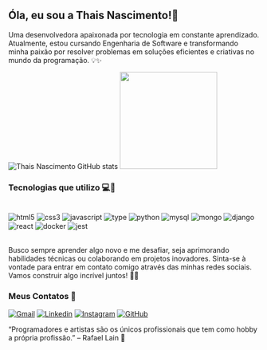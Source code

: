 
## Óla, eu sou a Thais Nascimento!👋
Uma desenvolvedora apaixonada por tecnologia em constante aprendizado. Atualmente, estou cursando Engenharia de Software e transformando minha paixão por resolver problemas em soluções eficientes e criativas no mundo da programação. 💡✨

![Thais Nascimento GitHub stats](https://github-readme-stats.vercel.app/api?username=thaisnascimento2308&layout=compact&langs_count=7&show_icons=true&theme=radical)
<img height="195em" src="https://github-readme-stats.vercel.app/api/top-langs/?username=thaisnascimento2308&layout=compact&langs_count=7&theme=radical"/>

### Tecnologias que utilizo 💻🚀

<div style="display: inline_block"><br/>
  <img align="center" alt="html5" src="https://img.shields.io/badge/HTML5-E34F26?style=for-the-badge&logo=html5&logoColor=white">
  <img align="center" alt="css3" src="https://img.shields.io/badge/CSS3-1572B6?style=for-the-badge&logo=css3&logoColor=white">
  <img align="center" alt="javascript" src="https://img.shields.io/badge/JavaScript-F7DF1E?style=for-the-badge&logo=javascript&logoColor=black">
  <img align="center" alt="type" src="https://img.shields.io/badge/TypeScript-007ACC?style=for-the-badge&logo=typescript&logoColor=white">
  <img align="center" alt="python" src="https://img.shields.io/badge/Python-14354C?style=for-the-badge&logo=python&logoColor=white">
  <img align="center" alt="mysql" src="https://img.shields.io/badge/MySQL-00000F?style=for-the-badge&logo=mysql&logoColor=white">
  <img align="center" alt="mongo" src="https://img.shields.io/badge/MongoDB-4EA94B?style=for-the-badge&logo=mongodb&logoColor=white">
  <img align="center" alt="django" src="https://img.shields.io/badge/Django-092E20?style=for-the-badge&logo=django&logoColor=white">
  <img align="center" alt="react" src="https://img.shields.io/badge/React-20232A?style=for-the-badge&logo=react&logoColor=61DAFB">
  <img align="center" alt="docker" src="https://camo.githubusercontent.com/c9a85f6869aa992f1500dd9d4d4bdff7d405605292ca152587394c1f92552d4f/68747470733a2f2f696d672e736869656c64732e696f2f62616467652f646f636b65722d2532333064623765642e7376673f7374796c653d666f722d7468652d6261646765266c6f676f3d646f636b6572266c6f676f436f6c6f723d7768697465">
  <img align="center" alt="jest" src="https://img.shields.io/badge/Jest-323330?style=for-the-badge&logo=Jest&logoColor=white">
</div></br>

Busco sempre aprender algo novo e me desafiar, seja aprimorando habilidades técnicas ou colaborando em projetos inovadores. Sinta-se à vontade para entrar em contato comigo através das minhas redes sociais. Vamos construir algo incrível juntos! 🚀😊

### Meus Contatos 📮

[![Gmail](https://img.shields.io/badge/Gmail-D14836?style=for-the-badge&logo=gmail&logoColor=white)](https://thaisnascimento2308@gmail.com)
[![Linkedin](https://img.shields.io/badge/LinkedIn-0077B5?style=for-the-badge&logo=linkedin&logoColor=white)](https://www.linkedin.com/in/thais-nascimento-dev/)
[![Instagram](https://img.shields.io/badge/Instagram-E4405F?style=for-the-badge&logo=instagram&logoColor=white)](https://www.instagram.com/thaisnascimento.nutri15/)
[![GitHub](https://img.shields.io/badge/GitHub-100000?style=for-the-badge&logo=github&logoColor=white)](https://github.com/thaisnascimento2308)

“Programadores e artistas são os únicos profissionais que tem como hobby a própria profissão.” – Rafael Lain 🧠

